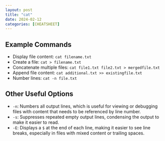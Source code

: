 ```yaml
---
layout: post
title: "cat"
date: 2024-02-12
categories: [CHEATSHEET]
---
```


## Example Commands
* Display file content: `cat filename.txt`
* Create a file: `cat > filename.txt`
* Concatenate multiple files: `cat file1.txt file2.txt > mergedfile.txt`
* Append file content: `cat additional.txt >> existingfile.txt`
* Number lines: `cat -n file.txt`

## Other Useful Options
* `-n`: Numbers all output lines, which is useful for viewing or debugging files with content that needs to be referenced by line number.
* `-s`: Suppresses repeated empty output lines, condensing the output to make it easier to read.
* `-E`: Displays a `$` at the end of each line, making it easier to see line breaks, especially in files with mixed content or trailing spaces.

